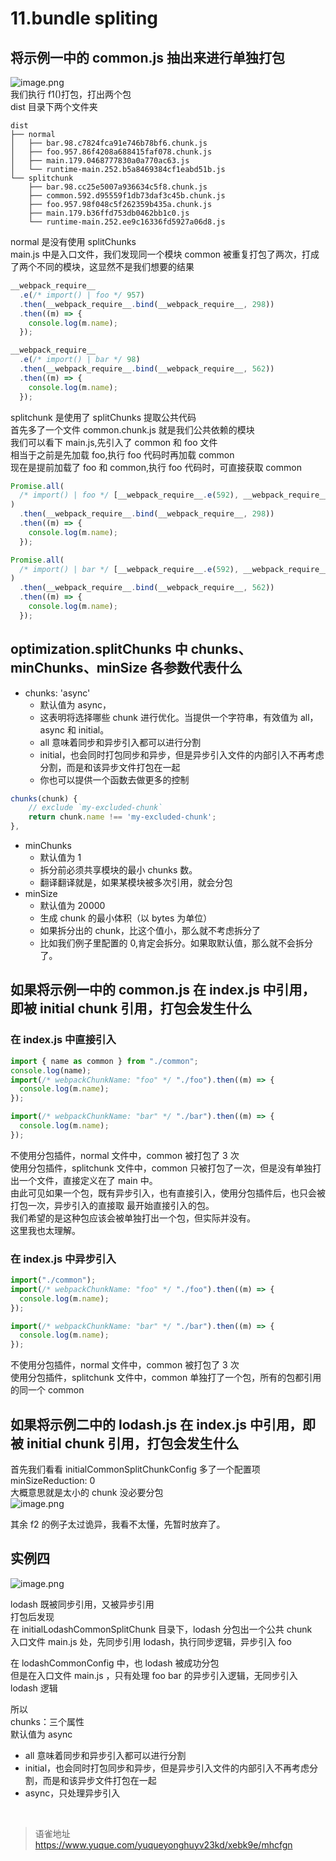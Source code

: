 # 11.bundle spliting
## 将示例一中的 common.js 抽出来进行单独打包

![image.png](https://cdn.nlark.com/yuque/0/2022/png/1572912/1663749627670-ee6671eb-8a6a-49c3-a057-16314aa87c24.png#averageHue=%23f5f5f4&clientId=u6918f71b-06b9-4&from=paste&height=341&id=ue2819014&name=image.png&originHeight=314&originWidth=621&originalType=binary&ratio=1&rotation=0&showTitle=false&size=99215&status=done&style=none&taskId=ue414a914-8cee-4f45-8ce0-59d1a6959b8&title=&width=674.5)  
我们执行 f1()打包，打出两个包  
dist 目录下两个文件夹

```
dist
├── normal
│   ├── bar.98.c7824fca91e746b78bf6.chunk.js
│   ├── foo.957.86f4208a688415faf078.chunk.js
│   ├── main.179.0468777830a0a770ac63.js
│   └── runtime-main.252.b5a8469384cf1eabd51b.js
└── splitchunk
    ├── bar.98.cc25e5007a936634c5f8.chunk.js
    ├── common.592.d95559f1db73daf3c45b.chunk.js
    ├── foo.957.98f048c5f262359b435a.chunk.js
    ├── main.179.b36ffd753db0462bb1c0.js
    └── runtime-main.252.ee9c16336fd5927a06d8.js
```

normal 是没有使用 splitChunks  
main.js 中是入口文件，我们发现同一个模块 common 被重复打包了两次，打成了两个不同的模块，这显然不是我们想要的结果

```javascript
__webpack_require__
  .e(/* import() | foo */ 957)
  .then(__webpack_require__.bind(__webpack_require__, 298))
  .then((m) => {
    console.log(m.name);
  });

__webpack_require__
  .e(/* import() | bar */ 98)
  .then(__webpack_require__.bind(__webpack_require__, 562))
  .then((m) => {
    console.log(m.name);
  });
```

splitchunk 是使用了 splitChunks 提取公共代码  
首先多了一个文件 common.chunk.js 就是我们公共依赖的模块  
我们可以看下 main.js,先引入了 common 和 foo 文件  
相当于之前是先加载 foo,执行 foo 代码时再加载 common  
现在是提前加载了 foo 和 common,执行 foo 代码时，可直接获取 common

```javascript
Promise.all(
  /* import() | foo */ [__webpack_require__.e(592), __webpack_require__.e(957)]
)
  .then(__webpack_require__.bind(__webpack_require__, 298))
  .then((m) => {
    console.log(m.name);
  });

Promise.all(
  /* import() | bar */ [__webpack_require__.e(592), __webpack_require__.e(98)]
)
  .then(__webpack_require__.bind(__webpack_require__, 562))
  .then((m) => {
    console.log(m.name);
  });
```

## optimization.splitChunks 中 chunks、minChunks、minSize 各参数代表什么

- chunks: 'async'
  - 默认值为 async，
  - 这表明将选择哪些 chunk 进行优化。当提供一个字符串，有效值为 all，async 和 initial。
  - all 意味着同步和异步引入都可以进行分割
  - initial，也会同时打包同步和异步，但是异步引入文件的内部引入不再考虑分割，而是和该异步文件打包在一起
  - 你也可以提供一个函数去做更多的控制

```javascript
chunks(chunk) {
    // exclude `my-excluded-chunk`
    return chunk.name !== 'my-excluded-chunk';
},
```

- minChunks
  - 默认值为 1
  - 拆分前必须共享模块的最小 chunks 数。
  - 翻译翻译就是，如果某模块被多次引用，就会分包
- minSize
  - 默认值为 20000
  - 生成 chunk 的最小体积（以 bytes 为单位）
  - 如果拆分出的 chunk，比这个值小，那么就不考虑拆分了
  - 比如我们例子里配置的 0,肯定会拆分。如果取默认值，那么就不会拆分了。

## 如果将示例一中的 common.js 在 index.js 中引用，即被 initial chunk 引用，打包会发生什么

### 在 index.js 中直接引入

```javascript
import { name as common } from "./common";
console.log(name);
import(/* webpackChunkName: "foo" */ "./foo").then((m) => {
  console.log(m.name);
});

import(/* webpackChunkName: "bar" */ "./bar").then((m) => {
  console.log(m.name);
});
```

不使用分包插件，normal 文件中，common 被打包了 3 次  
使用分包插件，splitchunk 文件中，common 只被打包了一次，但是没有单独打出一个文件，直接定义在了 main 中。  
由此可见如果一个包，既有异步引入，也有直接引入，使用分包插件后，也只会被打包一次，异步引入的直接取 最开始直接引入的包。  
我们希望的是这种包应该会被单独打出一个包，但实际并没有。  
这里我也太理解。

### 在 index.js 中异步引入

```javascript
import("./common");
import(/* webpackChunkName: "foo" */ "./foo").then((m) => {
  console.log(m.name);
});

import(/* webpackChunkName: "bar" */ "./bar").then((m) => {
  console.log(m.name);
});
```

不使用分包插件，normal 文件中，common 被打包了 3 次  
使用分包插件，splitchunk 文件中，common 单独打了一个包，所有的包都引用的同一个 common

## 如果将示例二中的 lodash.js 在 index.js 中引用，即被 initial chunk 引用，打包会发生什么

首先我们看看 initialCommonSplitChunkConfig 多了一个配置项  
minSizeReduction: 0  
大概意思就是太小的 chunk 没必要分包  
![image.png](https://cdn.nlark.com/yuque/0/2022/png/1572912/1663837294998-a014a3cc-27de-4b9a-8399-b299b126feff.png#averageHue=%23ebea36&clientId=ub038aa99-a859-4&from=paste&height=155&id=u21848086&name=image.png&originHeight=310&originWidth=747&originalType=binary&ratio=1&rotation=0&showTitle=false&size=64166&status=done&style=none&taskId=ube5a272f-857f-4fe8-89ae-342acaecd41&title=&width=373.5)

其余 f2 的例子太过诡异，我看不太懂，先暂时放弃了。

## 实例四

![image.png](https://cdn.nlark.com/yuque/0/2022/png/1572912/1663852410855-b8c8befc-4412-48e2-8b69-1991cf5a837a.png#averageHue=%23f7f7f7&clientId=uc2177c64-ebe3-4&from=paste&height=395&id=u9993709c&name=image.png&originHeight=790&originWidth=2154&originalType=binary&ratio=1&rotation=0&showTitle=false&size=83105&status=done&style=none&taskId=u2c6c67c7-21ce-4036-92ad-ee31a30c511&title=&width=1077)

lodash 既被同步引用，又被异步引用  
打包后发现  
在 initialLodashCommonSplitChunk 目录下，lodash 分包出一个公共 chunk  
入口文件 main.js 处，先同步引用 lodash，执行同步逻辑，异步引入 foo

在 lodashCommonConfig 中，也 lodash 被成功分包  
但是在入口文件 main.js ，只有处理 foo bar 的异步引入逻辑，无同步引入 lodash 逻辑

所以  
chunks：三个属性  
默认值为 async

- all 意味着同步和异步引入都可以进行分割
- initial，也会同时打包同步和异步，但是异步引入文件的内部引入不再考虑分割，而是和该异步文件打包在一起
- async，只处理异步引入

<br>
  
> 语雀地址 https://www.yuque.com/yuqueyonghuyv23kd/xebk9e/mhcfgn